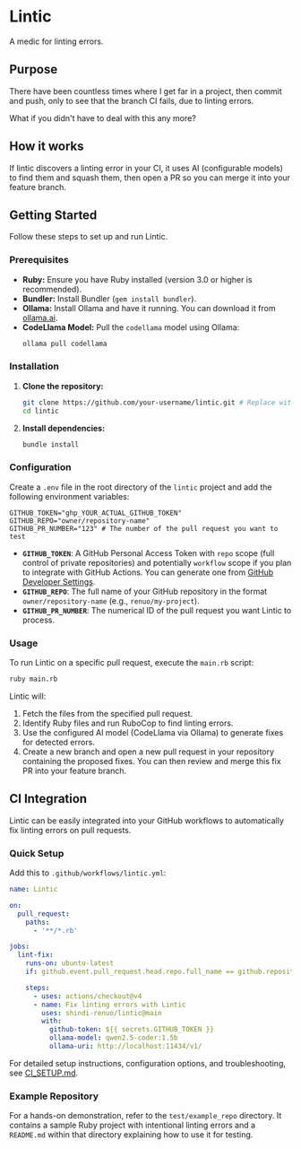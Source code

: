 # Lintic

A medic for linting errors.

## Purpose

There have been countless times where I get far in a project, then commit and push, only to see that the branch CI fails, due to linting errors.

What if you didn't have to deal with this any more?

## How it works

If lintic discovers a linting error in your CI, it uses AI (configurable models) to find them and squash them, then open a PR so you can merge it into your feature branch.

## Getting Started

Follow these steps to set up and run Lintic.

### Prerequisites

*   **Ruby:** Ensure you have Ruby installed (version 3.0 or higher is recommended).
*   **Bundler:** Install Bundler (`gem install bundler`).
*   **Ollama:** Install Ollama and have it running. You can download it from [ollama.ai](https://ollama.ai/).
*   **CodeLlama Model:** Pull the `codellama` model using Ollama:
    ```bash
    ollama pull codellama
    ```

### Installation

1.  **Clone the repository:**
    ```bash
    git clone https://github.com/your-username/lintic.git # Replace with actual repo URL if different
    cd lintic
    ```
2.  **Install dependencies:**
    ```bash
    bundle install
    ```

### Configuration

Create a `.env` file in the root directory of the `lintic` project and add the following environment variables:

```dotenv
GITHUB_TOKEN="ghp_YOUR_ACTUAL_GITHUB_TOKEN"
GITHUB_REPO="owner/repository-name"
GITHUB_PR_NUMBER="123" # The number of the pull request you want to test
```

*   **`GITHUB_TOKEN`**: A GitHub Personal Access Token with `repo` scope (full control of private repositories) and potentially `workflow` scope if you plan to integrate with GitHub Actions. You can generate one from [GitHub Developer Settings](https://github.com/settings/tokens).
*   **`GITHUB_REPO`**: The full name of your GitHub repository in the format `owner/repository-name` (e.g., `renuo/my-project`).
*   **`GITHUB_PR_NUMBER`**: The numerical ID of the pull request you want Lintic to process.

### Usage

To run Lintic on a specific pull request, execute the `main.rb` script:

```bash
ruby main.rb
```

Lintic will:
1.  Fetch the files from the specified pull request.
2.  Identify Ruby files and run RuboCop to find linting errors.
3.  Use the configured AI model (CodeLlama via Ollama) to generate fixes for detected errors.
4.  Create a new branch and open a new pull request in your repository containing the proposed fixes. You can then review and merge this fix PR into your feature branch.

## CI Integration

Lintic can be easily integrated into your GitHub workflows to automatically fix linting errors on pull requests.

### Quick Setup

Add this to `.github/workflows/lintic.yml`:

```yaml
name: Lintic

on:
  pull_request:
    paths:
      - '**/*.rb'

jobs:
  lint-fix:
    runs-on: ubuntu-latest
    if: github.event.pull_request.head.repo.full_name == github.repository

    steps:
      - uses: actions/checkout@v4
      - name: Fix linting errors with Lintic
        uses: shindi-renuo/lintic@main
        with:
          github-token: ${{ secrets.GITHUB_TOKEN }}
          ollama-model: qwen2.5-coder:1.5b
          ollama-uri: http://localhost:11434/v1/
```

For detailed setup instructions, configuration options, and troubleshooting, see [CI_SETUP.md](CI_SETUP.md).

### Example Repository

For a hands-on demonstration, refer to the `test/example_repo` directory. It contains a sample Ruby project with intentional linting errors and a `README.md` within that directory explaining how to use it for testing.
